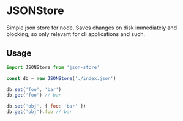 # JSONStore

Simple json store for node. Saves changes on disk immediately and blocking, so only relevant for cli applications and such.

## Usage

```javascript
import JSONStore from 'json-store'

const db = new JSONStore('./index.json')

db.set('foo', 'bar')
db.get('foo') // bar

db.set('obj', { foo: 'bar' })
db.get('obj').foo // bar
```
